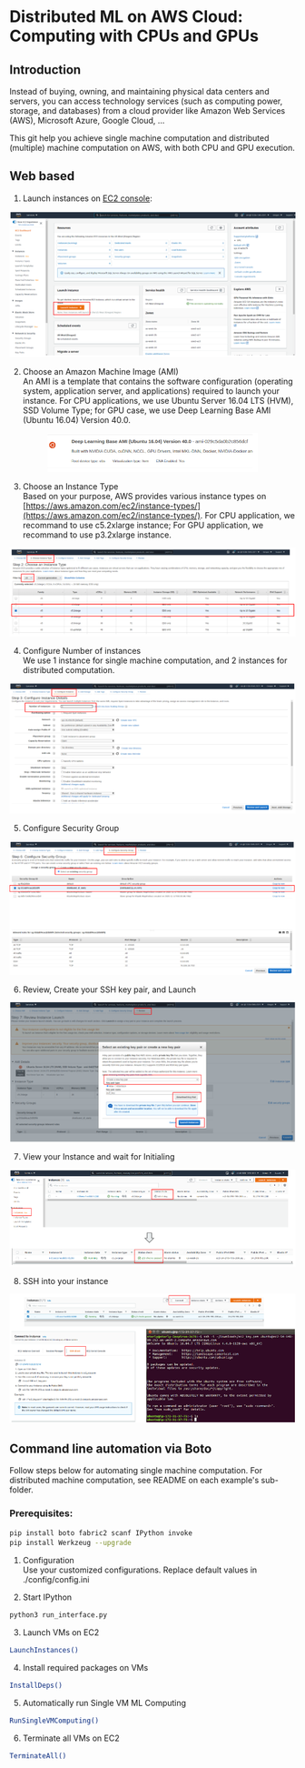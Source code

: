 # Distributed ML on AWS Cloud: Computing with CPUs and GPUs     

## Introduction
Instead of buying, owning, and maintaining physical data centers and servers, you can access technology services (such as computing power, storage, and databases) from a cloud provider like Amazon Web Services (AWS), Microsoft Azure, Google Cloud, ...

This git help you achieve single machine computation and distributed (multiple) machine computation on AWS, with both CPU and GPU execution.

## Web based

1. Launch instances on [EC2 console](https://us-west-2.console.aws.amazon.com/ec2/v2/home):   
<p align="center"><img src="docs/launchvms.png"/></p>

2. Choose an Amazon Machine Image (AMI)  
An AMI is a template that contains the software configuration (operating system, application server, and applications) required to launch your instance.
For CPU applications, we use Ubuntu Server 16.04 LTS (HVM), SSD Volume Type; for GPU case, we use Deep Learning Base AMI (Ubuntu 16.04) Version 40.0.  
<p align="center"><img src="docs/ami.png"/></p>

3. Choose an Instance Type  
Based on your purpose, AWS provides various instance types on [https://aws.amazon.com/ec2/instance-types/](https://aws.amazon.com/ec2/instance-types/). For CPU application, we recommand to use c5.2xlarge instance; For GPU application, we recommand to use p3.2xlarge instance.
<p align="center"><img src="docs/vmtype.png"/></p>

4. Configure Number of instances  
We use 1 instance for single machine computation, and 2 instances for distributed computation.
<p align="center"><img src="docs/instancenumber.png"/></p>

5. Configure Security Group
<p align="center"><img src="docs/sg.png"/></p>

6. Review, Create your SSH key pair, and Launch
<p align="center"><img src="docs/keypair.png"/></p>

7. View your Instance and wait for Initialing
<p align="center"><img src="docs/status.png"/></p>

8. SSH into your instance
<p align="center"><img src="docs/ssh.png"/></p>

## Command line automation via Boto
Follow steps below for automating single machine computation. For distributed machine computation, see README on each example's sub-folder.  

### Prerequisites:  
```bash
pip install boto fabric2 scanf IPython invoke
pip install Werkzeug --upgrade
```

1. Configuration  
Use your customized configurations. Replace default values in ./config/config.ini  
   
2. Start IPython   
```bash
python3 run_interface.py 
```

3. Launch VMs on EC2
```bash
LaunchInstances()
```
4. Install required packages on VMs
```bash
InstallDeps() 
```

5. Automatically run Single VM ML Computing 
```bash
RunSingleVMComputing() 
```
  
6. Terminate all VMs on EC2
```bash
TerminateAll() 
```    
